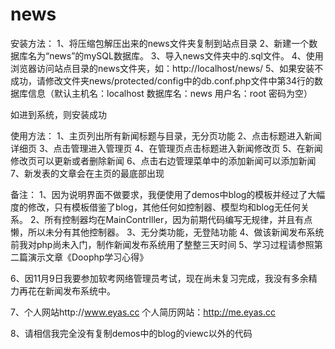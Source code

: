 news
====

安装方法：
1、将压缩包解压出来的news文件夹复制到站点目录
2、新建一个数据库名为“news”的mySQL数据库。
3、导入news文件夹中的.sql文件。
4、使用浏览器访问站点目录的news文件夹，如：http://localhost/news/
5、如果安装不成功，请修改文件夹news/protected/config中的db.conf.php文件中第34行的数据库信息（默认主机名：localhost  数据库名：news  用户名：root   密码为空）

如进到系统，则安装成功

使用方法：
1、主页列出所有新闻标题与目录，无分页功能
2、点击标题进入新闻详细页
3、点击管理进入管理页
4、在管理页点击标题进入新闻修改页
5、在新闻修改页可以更新或者删除新闻
6、点击右边管理菜单中的添加新闻可以添加新闻
7、新发表的文章会在主页的最底部出现

备注：
1、因为说明界面不做要求，我便使用了demos中blog的模板并经过了大幅度的修改，只有模板借鉴了blog，其他任何如控制器、模型均和blog无任何关系。
2、所有控制器均在MainContrlller，因为前期代码编写无规律，并且有点懒，所以未分有其他控制器。
3、无分类功能，无登陆功能
4、做该新闻发布系统前我对php尚未入门，制作新闻发布系统用了整整三天时间
5、学习过程请参照第二篇演示文章《Doophp学习心得》

6、因11月9日我要参加软考网络管理员考试，现在尚未复习完成，我没有多余精力再花在新闻发布系统中。

7、个人网站http://www.eyas.cc
   个人简历网站：http://me.eyas.cc

8、请相信我完全没有复制demos中的blog的viewc以外的代码

